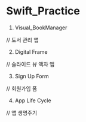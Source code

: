 # Swift_Practice

1. Visual_BookManager

// 도서 관리 앱

2. Digital Frame

// 슬라이드 뷰 액자 앱

3. Sign Up Form

// 회원가입 폼

4. App Life Cycle

// 앱 생명주기
